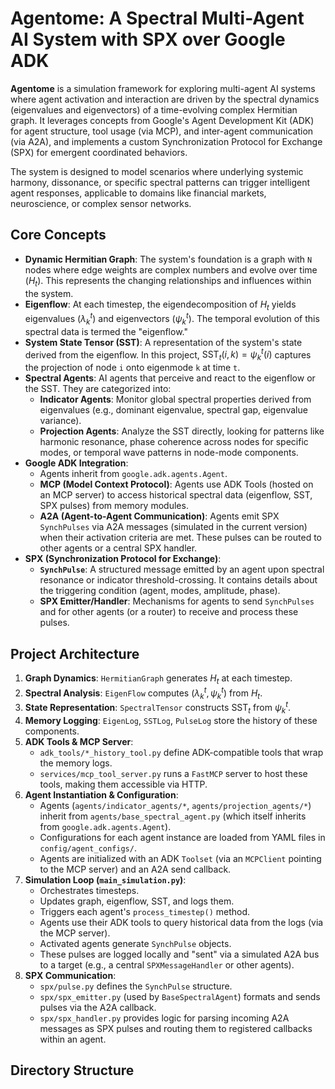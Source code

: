 # Agentome: A Spectral Multi-Agent AI System with SPX over Google ADK

**Agentome** is a simulation framework for exploring multi-agent AI systems where agent activation and interaction are driven by the spectral dynamics (eigenvalues and eigenvectors) of a time-evolving complex Hermitian graph. It leverages concepts from Google's Agent Development Kit (ADK) for agent structure, tool usage (via MCP), and inter-agent communication (via A2A), and implements a custom Synchronization Protocol for Exchange (SPX) for emergent coordinated behaviors.

The system is designed to model scenarios where underlying systemic harmony, dissonance, or specific spectral patterns can trigger intelligent agent responses, applicable to domains like financial markets, neuroscience, or complex sensor networks.

## Core Concepts

* **Dynamic Hermitian Graph**: The system's foundation is a graph with `N` nodes where edge weights are complex numbers and evolve over time ($H_t$). This represents the changing relationships and influences within the system.
* **Eigenflow**: At each timestep, the eigendecomposition of $H_t$ yields eigenvalues ($\lambda_k^t$) and eigenvectors ($\psi_k^t$). The temporal evolution of this spectral data is termed the "eigenflow."
* **System State Tensor (SST)**: A representation of the system's state derived from the eigenflow. In this project, $\text{SST}_t(i,k) = \psi_k^t(i)$ captures the projection of node `i` onto eigenmode `k` at time `t`.
* **Spectral Agents**: AI agents that perceive and react to the eigenflow or the SST. They are categorized into:
    * **Indicator Agents**: Monitor global spectral properties derived from eigenvalues (e.g., dominant eigenvalue, spectral gap, eigenvalue variance).
    * **Projection Agents**: Analyze the SST directly, looking for patterns like harmonic resonance, phase coherence across nodes for specific modes, or temporal wave patterns in node-mode components.
* **Google ADK Integration**:
    * Agents inherit from `google.adk.agents.Agent`.
    * **MCP (Model Context Protocol)**: Agents use ADK Tools (hosted on an MCP server) to access historical spectral data (eigenflow, SST, SPX pulses) from memory modules.
    * **A2A (Agent-to-Agent Communication)**: Agents emit SPX `SynchPulses` via A2A messages (simulated in the current version) when their activation criteria are met. These pulses can be routed to other agents or a central SPX handler.
* **SPX (Synchronization Protocol for Exchange)**:
    * **`SynchPulse`**: A structured message emitted by an agent upon spectral resonance or indicator threshold-crossing. It contains details about the triggering condition (agent, modes, amplitude, phase).
    * **SPX Emitter/Handler**: Mechanisms for agents to send `SynchPulses` and for other agents (or a router) to receive and process these pulses.

## Project Architecture

1.  **Graph Dynamics**: `HermitianGraph` generates $H_t$ at each timestep.
2.  **Spectral Analysis**: `EigenFlow` computes $(\lambda_k^t, \psi_k^t)$ from $H_t$.
3.  **State Representation**: `SpectralTensor` constructs $\text{SST}_t$ from $\psi_k^t$.
4.  **Memory Logging**: `EigenLog`, `SSTLog`, `PulseLog` store the history of these components.
5.  **ADK Tools & MCP Server**:
    * `adk_tools/*_history_tool.py` define ADK-compatible tools that wrap the memory logs.
    * `services/mcp_tool_server.py` runs a `FastMCP` server to host these tools, making them accessible via HTTP.
6.  **Agent Instantiation & Configuration**:
    * Agents (`agents/indicator_agents/*`, `agents/projection_agents/*`) inherit from `agents/base_spectral_agent.py` (which itself inherits from `google.adk.agents.Agent`).
    * Configurations for each agent instance are loaded from YAML files in `config/agent_configs/`.
    * Agents are initialized with an ADK `Toolset` (via an `MCPClient` pointing to the MCP server) and an A2A send callback.
7.  **Simulation Loop (`main_simulation.py`)**:
    * Orchestrates timesteps.
    * Updates graph, eigenflow, SST, and logs them.
    * Triggers each agent's `process_timestep()` method.
    * Agents use their ADK tools to query historical data from the logs (via the MCP server).
    * Activated agents generate `SynchPulse` objects.
    * These pulses are logged locally and "sent" via a simulated A2A bus to a target (e.g., a central `SPXMessageHandler` or other agents).
8.  **SPX Communication**:
    * `spx/pulse.py` defines the `SynchPulse` structure.
    * `spx/spx_emitter.py` (used by `BaseSpectralAgent`) formats and sends pulses via the A2A callback.
    * `spx/spx_handler.py` provides logic for parsing incoming A2A messages as SPX pulses and routing them to registered callbacks within an agent.

## Directory Structure
